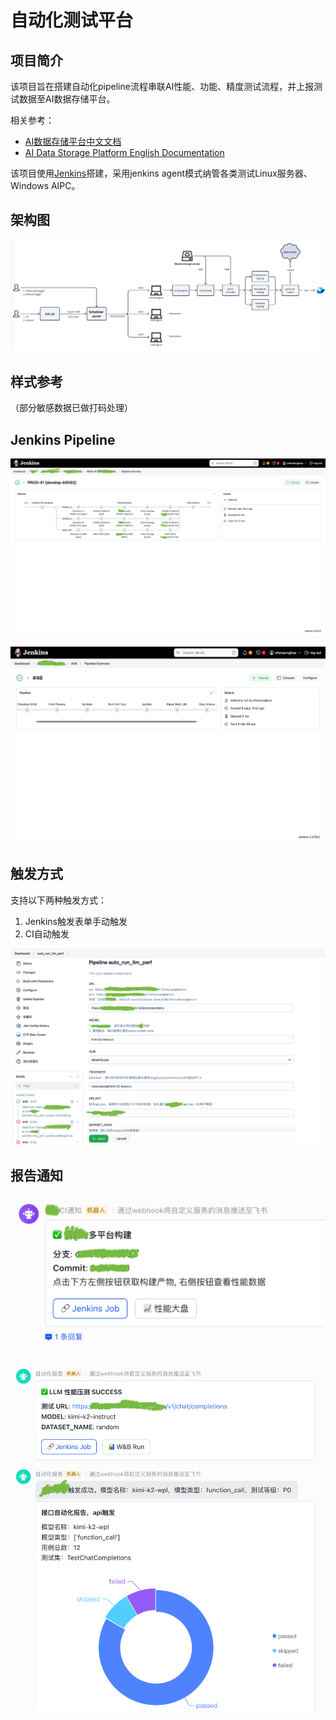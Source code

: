 # 自动化测试平台

## 项目简介

该项目旨在搭建自动化pipeline流程串联AI性能、功能、精度测试流程，并上报测试数据至AI数据存储平台。

相关参考：
- [AI数据存储平台中文文档](../AIEvaluationDataPlatform/README.md)
- [AI Data Storage Platform English Documentation](../AIEvaluationDataPlatform/README_EN.md)

该项目使用[Jenkins](https://github.com/jenkinsci/jenkins)搭建，采用jenkins agent模式纳管各类测试Linux服务器、Windows AIPC。

## 架构图

![参考架构图](architecture.png)

## 样式参考

（部分敏感数据已做打码处理）

## Jenkins Pipeline

![Jenkins Pipeline 1](jenkins_pipeline_1.png)

![Jenkins Pipeline 2](jenkins_pipeline_2.png)

## 触发方式

支持以下两种触发方式：
1. Jenkins触发表单手动触发
2. CI自动触发

![Jenkins触发表单](jenkins_trigger_form.png)

## 报告通知

![报告通知1](report_1.png)

![报告通知2](report_2.png)